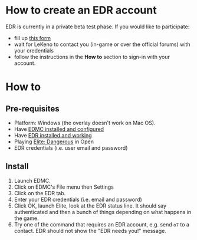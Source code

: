 # How to create an EDR account
EDR is currently in a private beta test phase.
If you would like to participate:
 - fill up [this form](https://docs.google.com/forms/d/e/1FAIpQLSeUikUIbKdcjMsWpzB4kX-iPIFvUIaBO2qHD00NveMDvpAnow/viewform)
 - wait for LeKeno to contact you (in-game or over the official forums) with your credentials
 - follow the instructions in the **How to** section to sign-in with your account.

# How to
## Pre-requisites
 - Platform: Windows (the overlay doesn't work on Mac OS).
 - Have [EDMC installed and configured](https://github.com/Marginal/EDMarketConnector/#installation)
 - Have [EDR installed and working](https://github.com/lekeno/edr/blob/master/README.md)
 - Playing [Elite: Dangerous](https://www.elitedangerous.com/) in Open
 - EDR credentials (i.e. user email and password)

## Install
 1. Launch EDMC.
 2. Click on EDMC's File menu then Settings
 3. Click on the EDR tab.
 4. Enter your EDR credentials (i.e. email and password)
 5. Click OK, launch Elite, look at the EDR status line. It should say authenticated and then a bunch of things depending on what happens in the game.
 6. Try one of the command that requires an EDR account, e.g. send ```o7``` to a contact. EDR should not show the "EDR needs you!" message.
